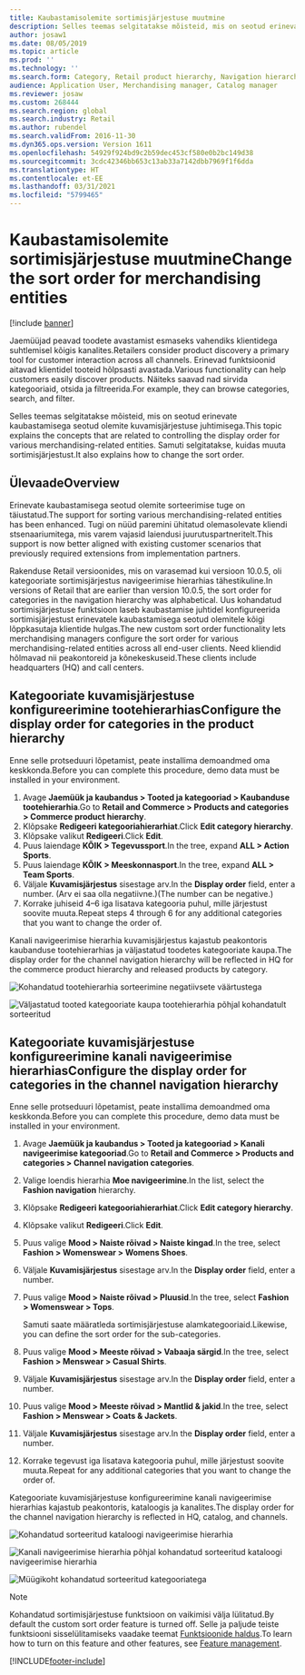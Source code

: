 ```yaml
---
title: Kaubastamisolemite sortimisjärjestuse muutmine
description: Selles teemas selgitatakse mõisteid, mis on seotud erinevate kaubastamisega seotud olemite kuvamisjärjestuse juhtimisega rakenduses Dynamics 365 Commerce.
author: josaw1
ms.date: 08/05/2019
ms.topic: article
ms.prod: ''
ms.technology: ''
ms.search.form: Category, Retail product hierarchy, Navigation hierarchy
audience: Application User, Merchandising manager, Catalog manager
ms.reviewer: josaw
ms.custom: 268444
ms.search.region: global
ms.search.industry: Retail
ms.author: rubendel
ms.search.validFrom: 2016-11-30
ms.dyn365.ops.version: Version 1611
ms.openlocfilehash: 54929f924bd9c2b59dec453cf580e0b2bc149d38
ms.sourcegitcommit: 3cdc42346bb653c13ab33a7142dbb7969f1f6dda
ms.translationtype: HT
ms.contentlocale: et-EE
ms.lasthandoff: 03/31/2021
ms.locfileid: "5799465"
---
```

# <a name="change-the-sort-order-for-merchandising-entities"></a><span data-ttu-id="b5449-103">Kaubastamisolemite sortimisjärjestuse muutmine</span><span class="sxs-lookup"><span data-stu-id="b5449-103">Change the sort order for merchandising entities</span></span>


[!include [banner](includes/banner.md)]

<span data-ttu-id="b5449-104">Jaemüüjad peavad toodete avastamist esmaseks vahendiks klientidega suhtlemisel kõigis kanalites.</span><span class="sxs-lookup"><span data-stu-id="b5449-104">Retailers consider product discovery a primary tool for customer interaction across all channels.</span></span> <span data-ttu-id="b5449-105">Erinevad funktsioonid aitavad klientidel tooteid hõlpsasti avastada.</span><span class="sxs-lookup"><span data-stu-id="b5449-105">Various functionality can help customers easily discover products.</span></span> <span data-ttu-id="b5449-106">Näiteks saavad nad sirvida kategooriaid, otsida ja filtreerida.</span><span class="sxs-lookup"><span data-stu-id="b5449-106">For example, they can browse categories, search, and filter.</span></span>

<span data-ttu-id="b5449-107">Selles teemas selgitatakse mõisteid, mis on seotud erinevate kaubastamisega seotud olemite kuvamisjärjestuse juhtimisega.</span><span class="sxs-lookup"><span data-stu-id="b5449-107">This topic explains the concepts that are related to controlling the display order for various merchandising-related entities.</span></span> <span data-ttu-id="b5449-108">Samuti selgitatakse, kuidas muuta sortimisjärjestust.</span><span class="sxs-lookup"><span data-stu-id="b5449-108">It also explains how to change the sort order.</span></span>

## <a name="overview"></a><span data-ttu-id="b5449-109">Ülevaade</span><span class="sxs-lookup"><span data-stu-id="b5449-109">Overview</span></span>

<span data-ttu-id="b5449-110">Erinevate kaubastamisega seotud olemite sorteerimise tuge on täiustatud.</span><span class="sxs-lookup"><span data-stu-id="b5449-110">The support for sorting various merchandising-related entities has been enhanced.</span></span> <span data-ttu-id="b5449-111">Tugi on nüüd paremini ühitatud olemasolevate kliendi stsenaariumitega, mis varem vajasid laiendusi juurutuspartneritelt.</span><span class="sxs-lookup"><span data-stu-id="b5449-111">This support is now better aligned with existing customer scenarios that previously required extensions from implementation partners.</span></span>

<span data-ttu-id="b5449-112">Rakenduse Retail versioonides, mis on varasemad kui versioon 10.0.5, oli kategooriate sortimisjärjestus navigeerimise hierarhias tähestikuline.</span><span class="sxs-lookup"><span data-stu-id="b5449-112">In versions of Retail that are earlier than version 10.0.5, the sort order for categories in the navigation hierarchy was alphabetical.</span></span> <span data-ttu-id="b5449-113">Uus kohandatud sortimisjärjestuse funktsioon laseb kaubastamise juhtidel konfigureerida sortimisjärjestust erinevatele kaubastamisega seotud olemitele kõigi lõppkasutaja klientide hulgas.</span><span class="sxs-lookup"><span data-stu-id="b5449-113">The new custom sort order functionality lets merchandising managers configure the sort order for various merchandising-related entities across all end-user clients.</span></span> <span data-ttu-id="b5449-114">Need kliendid hõlmavad nii peakontoreid ja kõnekeskuseid.</span><span class="sxs-lookup"><span data-stu-id="b5449-114">These clients include headquarters (HQ) and call centers.</span></span>

## <a name="configure-the-display-order-for-categories-in-the-product-hierarchy"></a><span data-ttu-id="b5449-115">Kategooriate kuvamisjärjestuse konfigureerimine tootehierarhias</span><span class="sxs-lookup"><span data-stu-id="b5449-115">Configure the display order for categories in the product hierarchy</span></span>

<span data-ttu-id="b5449-116">Enne selle protseduuri lõpetamist, peate installima demoandmed oma keskkonda.</span><span class="sxs-lookup"><span data-stu-id="b5449-116">Before you can complete this procedure, demo data must be installed in your environment.</span></span>

1. <span data-ttu-id="b5449-117">Avage **Jaemüük ja kaubandus \> Tooted ja kategooriad \> Kaubanduse tootehierarhia**.</span><span class="sxs-lookup"><span data-stu-id="b5449-117">Go to **Retail and Commerce \> Products and categories \> Commerce product hierarchy**.</span></span>
2. <span data-ttu-id="b5449-118">Klõpsake **Redigeeri kategooriahierarhiat**.</span><span class="sxs-lookup"><span data-stu-id="b5449-118">Click **Edit category hierarchy**.</span></span>
3. <span data-ttu-id="b5449-119">Klõpsake valikut **Redigeeri**.</span><span class="sxs-lookup"><span data-stu-id="b5449-119">Click **Edit**.</span></span>
4. <span data-ttu-id="b5449-120">Puus laiendage **KÕIK \> Tegevussport**.</span><span class="sxs-lookup"><span data-stu-id="b5449-120">In the tree, expand **ALL \> Action Sports**.</span></span>
5. <span data-ttu-id="b5449-121">Puus laiendage **KÕIK \> Meeskonnasport**.</span><span class="sxs-lookup"><span data-stu-id="b5449-121">In the tree, expand **ALL \> Team Sports**.</span></span>
6. <span data-ttu-id="b5449-122">Väljale **Kuvamisjärjestus** sisestage arv.</span><span class="sxs-lookup"><span data-stu-id="b5449-122">In the **Display order** field, enter a number.</span></span> <span data-ttu-id="b5449-123">(Arv ei saa olla negatiivne.)</span><span class="sxs-lookup"><span data-stu-id="b5449-123">(The number can be negative.)</span></span>
7. <span data-ttu-id="b5449-124">Korrake juhiseid 4–6 iga lisatava kategooria puhul, mille järjestust soovite muuta.</span><span class="sxs-lookup"><span data-stu-id="b5449-124">Repeat steps 4 through 6 for any additional categories that you want to change the order of.</span></span>

<span data-ttu-id="b5449-125">Kanali navigeerimise hierarhia kuvamisjärjestus kajastub peakontoris kaubanduse tootehierarhias ja väljastatud toodetes kategooriate kaupa.</span><span class="sxs-lookup"><span data-stu-id="b5449-125">The display order for the channel navigation hierarchy will be reflected in HQ for the commerce product hierarchy and released products by category.</span></span>

![Kohandatud tootehierarhia sorteerimine negatiivsete väärtustega](./media/RetailProductHierarchyCustomSortedWithNegativeValues.png)

![Väljastatud tooted kategooriate kaupa tootehierarhia põhjal kohandatult sorteeritud](./media/ReleasedProductsByCategoryCustomSortedBasedOnRetailProductHierarchy.png)

## <a name="configure-the-display-order-for-categories-in-the-channel-navigation-hierarchy"></a><span data-ttu-id="b5449-128">Kategooriate kuvamisjärjestuse konfigureerimine kanali navigeerimise hierarhias</span><span class="sxs-lookup"><span data-stu-id="b5449-128">Configure the display order for categories in the channel navigation hierarchy</span></span>

<span data-ttu-id="b5449-129">Enne selle protseduuri lõpetamist, peate installima demoandmed oma keskkonda.</span><span class="sxs-lookup"><span data-stu-id="b5449-129">Before you can complete this procedure, demo data must be installed in your environment.</span></span>

1. <span data-ttu-id="b5449-130">Avage **Jaemüük ja kaubandus \> Tooted ja kategooriad \> Kanali navigeerimise kategooriad**.</span><span class="sxs-lookup"><span data-stu-id="b5449-130">Go to **Retail and Commerce \> Products and categories \> Channel navigation categories**.</span></span>
2. <span data-ttu-id="b5449-131">Valige loendis hierarhia **Moe navigeerimine**.</span><span class="sxs-lookup"><span data-stu-id="b5449-131">In the list, select the **Fashion navigation** hierarchy.</span></span>
3. <span data-ttu-id="b5449-132">Klõpsake **Redigeeri kategooriahierarhiat**.</span><span class="sxs-lookup"><span data-stu-id="b5449-132">Click **Edit category hierarchy**.</span></span>
4. <span data-ttu-id="b5449-133">Klõpsake valikut **Redigeeri**.</span><span class="sxs-lookup"><span data-stu-id="b5449-133">Click **Edit**.</span></span>
5. <span data-ttu-id="b5449-134">Puus valige **Mood \> Naiste rõivad \> Naiste kingad**.</span><span class="sxs-lookup"><span data-stu-id="b5449-134">In the tree, select **Fashion \> Womenswear \> Womens Shoes**.</span></span>
6. <span data-ttu-id="b5449-135">Väljale **Kuvamisjärjestus** sisestage arv.</span><span class="sxs-lookup"><span data-stu-id="b5449-135">In the **Display order** field, enter a number.</span></span>
7. <span data-ttu-id="b5449-136">Puus valige **Mood \> Naiste rõivad \> Pluusid**.</span><span class="sxs-lookup"><span data-stu-id="b5449-136">In the tree, select **Fashion \> Womenswear \> Tops**.</span></span>

    <span data-ttu-id="b5449-137">Samuti saate määratleda sortimisjärjestuse alamkategooriaid.</span><span class="sxs-lookup"><span data-stu-id="b5449-137">Likewise, you can define the sort order for the sub-categories.</span></span>

8. <span data-ttu-id="b5449-138">Puus valige **Mood \> Meeste rõivad \> Vabaaja särgid**.</span><span class="sxs-lookup"><span data-stu-id="b5449-138">In the tree, select **Fashion \> Menswear \> Casual Shirts**.</span></span>
9. <span data-ttu-id="b5449-139">Väljale **Kuvamisjärjestus** sisestage arv.</span><span class="sxs-lookup"><span data-stu-id="b5449-139">In the **Display order** field, enter a number.</span></span>
10. <span data-ttu-id="b5449-140">Puus valige **Mood \> Meeste rõivad \> Mantlid & jakid**.</span><span class="sxs-lookup"><span data-stu-id="b5449-140">In the tree, select **Fashion \> Menswear \> Coats & Jackets**.</span></span>
11. <span data-ttu-id="b5449-141">Väljale **Kuvamisjärjestus** sisestage arv.</span><span class="sxs-lookup"><span data-stu-id="b5449-141">In the **Display order** field, enter a number.</span></span>
12. <span data-ttu-id="b5449-142">Korrake tegevust iga lisatava kategooria puhul, mille järjestust soovite muuta.</span><span class="sxs-lookup"><span data-stu-id="b5449-142">Repeat for any additional categories that you want to change the order of.</span></span>

<span data-ttu-id="b5449-143">Kategooriate kuvamisjärjestuse konfigureerimine kanali navigeerimise hierarhias kajastub peakontoris, kataloogis ja kanalites.</span><span class="sxs-lookup"><span data-stu-id="b5449-143">The display order for the channel navigation hierarchy is reflected in HQ, catalog, and channels.</span></span>

![Kohandatud sorteeritud kataloogi navigeerimise hierarhia](./media/ChannelNavCustomSorted.png)

![Kanali navigeerimise hierarhia põhjal kohandatud sorteeritud kataloogi navigeerimise hierarhia](./media/CatalogNavHierarchyCustomSortedBasedOnChannelNav.png)

![Müügikoht kohandatud sorteeritud kategooriatega](./media/POSChannelCategoriesCustomSorted.png)

> [!NOTE]
> <span data-ttu-id="b5449-147">Kohandatud sortimisjärjestuse funktsioon on vaikimisi välja lülitatud.</span><span class="sxs-lookup"><span data-stu-id="b5449-147">By default the custom sort order feature is turned off.</span></span> <span data-ttu-id="b5449-148">Selle ja paljude teiste funktsiooni sisselülitamiseks vaadake teemat [Funktsioonide haldus](https://docs.microsoft.com/dynamics365/unified-operations/fin-and-ops/get-started/feature-management/feature-management-overview).</span><span class="sxs-lookup"><span data-stu-id="b5449-148">To learn how to turn on this feature and other features, see [Feature management](https://docs.microsoft.com/dynamics365/unified-operations/fin-and-ops/get-started/feature-management/feature-management-overview).</span></span>


[!INCLUDE[footer-include](../includes/footer-banner.md)]